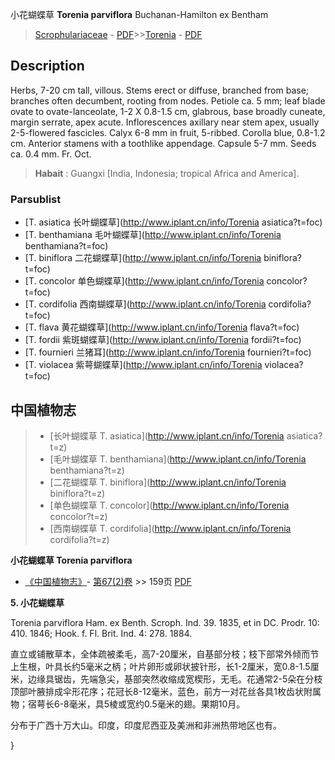 小花蝴蝶草 **Torenia parviflora** Buchanan-Hamilton ex Bentham

> [Scrophulariaceae](http://www.iplant.cn/info/Scrophulariaceae?t=foc) - [PDF](http://www.iplant.cn/foc/pdf/Scrophulariaceae.pdf)>>[Torenia](http://www.iplant.cn/info/Torenia?t=foc) - [PDF](http://www.iplant.cn/foc/pdf/Torenia.pdf)

## Description

Herbs, 7-20 cm tall, villous. Stems erect or diffuse, branched from base; branches often decumbent, rooting from nodes. Petiole ca. 5 mm; leaf blade ovate to ovate-lanceolate, 1-2 X 0.8-1.5 cm, glabrous, base broadly cuneate, margin serrate, apex acute. Inflorescences axillary near stem apex, usually 2-5-flowered fascicles. Calyx 6-8 mm in fruit, 5-ribbed. Corolla blue, 0.8-1.2 cm. Anterior stamens with a toothlike appendage. Capsule 5-7 mm. Seeds ca. 0.4 mm. Fr. Oct.

> **Habait** : 
> Guangxi [India, Indonesia; tropical Africa and America].

### Parsublist

* [T.  asiatica  长叶蝴蝶草](http://www.iplant.cn/info/Torenia asiatica?t=foc)
* [T.  benthamiana  毛叶蝴蝶草](http://www.iplant.cn/info/Torenia benthamiana?t=foc)
* [T.  biniflora  二花蝴蝶草](http://www.iplant.cn/info/Torenia biniflora?t=foc)
* [T.  concolor  单色蝴蝶草](http://www.iplant.cn/info/Torenia concolor?t=foc)
* [T.  cordifolia  西南蝴蝶草](http://www.iplant.cn/info/Torenia cordifolia?t=foc)
* [T.  flava  黄花蝴蝶草](http://www.iplant.cn/info/Torenia flava?t=foc)
* [T.  fordii  紫斑蝴蝶草](http://www.iplant.cn/info/Torenia fordii?t=foc)
* [T.  fournieri  兰猪耳](http://www.iplant.cn/info/Torenia fournieri?t=foc)
* [T.  violacea  紫萼蝴蝶草](http://www.iplant.cn/info/Torenia violacea?t=foc)

## 中国植物志

> * [长叶蝴蝶草  T.  asiatica](http://www.iplant.cn/info/Torenia asiatica?t=z)
> * [毛叶蝴蝶草  T.  benthamiana](http://www.iplant.cn/info/Torenia benthamiana?t=z)
> * [二花蝴蝶草  T.  biniflora](http://www.iplant.cn/info/Torenia biniflora?t=z)
> * [单色蝴蝶草  T.  concolor](http://www.iplant.cn/info/Torenia concolor?t=z)
> * [西南蝴蝶草  T.  cordifolia](http://www.iplant.cn/info/Torenia cordifolia?t=z)

**小花蝴蝶草 Torenia parviflora**

* [《中国植物志》](http://www.iplant.cn/frps)- [第67(2)卷](http://www.iplant.cn/frps/vol/67(2)) >> 159页 [PDF](http://www.iplant.cn/frps/pdf/67(2)/159a.pdf)

**5. 小花蝴蝶草**

Torenia parviflora Ham. ex Benth. Scroph. Ind. 39. 1835, et in DC. Prodr. 10: 410. 1846; Hook. f. Fl. Brit. Ind. 4: 278. 1884.

直立或铺散草本，全体疏被柔毛，高7-20厘米，自基部分枝；枝下部常外倾而节上生根，叶具长约5毫米之柄；叶片卵形或卵状披针形，长1-2厘米，宽0.8-1.5厘米，边缘具锯齿，先端急尖，基部突然收缩成宽楔形，无毛。花通常2-5朵在分枝顶部叶腋排成伞形花序；花冠长8-12毫米，蓝色，前方一对花丝各具1枚齿状附属物；宿萼长6-8毫米，具5棱或宽约0.5毫米的翅。果期10月。

分布于广西十万大山。印度，印度尼西亚及美洲和非洲热带地区也有。

}